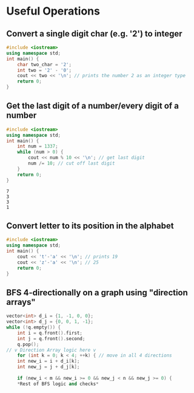 # Useful Operations
## Convert a single digit char (e.g. '2') to integer
```cpp
#include <iostream>
using namespace std;
int main() {
	char two_char = '2';
	int two = '2' - '0';
	cout << two << '\n'; // prints the number 2 as an integer type
	return 0;
}
```

## Get the last digit of a number/every digit of a number
```cpp
#include <iostream>
using namespace std;
int main() {
	int num = 1337;
	while (num > 0) {
		cout << num % 10 << '\n'; // get last digit
		num /= 10; // cut off last digit
	}
	return 0;
}

```
```
7
3
3
1
```

## Convert letter to its position in the alphabet
```cpp
#include <iostream>
using namespace std;
int main() {
	cout << 't'-'a' << '\n'; // prints 19
	cout << 'z'-'a' << '\n'; // 25
	return 0;
}
```

## BFS 4-directionally on a graph using "direction arrays"
```cpp
vector<int> d_i = {1, -1, 0, 0};
vector<int> d_j = {0, 0, 1, -1};
while (!q.empty()) {
    int i = q.front().first;
    int j = q.front().second;
    q.pop();
// v Direction Array logic here v
    for (int k = 0; k < 4; ++k) { // move in all 4 directions
	int new_i = i + d_i[k];
	int new_j = j + d_j[k];
	
	if (new_i < m && new_i >= 0 && new_j < n && new_j >= 0) {
	*Rest of BFS logic and checks*
	
```
